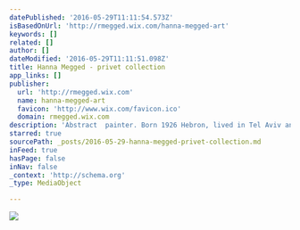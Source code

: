 ```yaml
---
datePublished: '2016-05-29T11:11:54.573Z'
isBasedOnUrl: 'http://rmegged.wix.com/hanna-megged-art'
keywords: []
related: []
author: []
dateModified: '2016-05-29T11:11:51.098Z'
title: Hanna Megged - privet collection
app_links: []
publisher:
  url: 'http://rmegged.wix.com'
  name: hanna-megged-art
  favicon: 'http://www.wix.com/favicon.ico'
  domain: rmegged.wix.com
description: 'Abstract  painter. Born 1926 Hebron, lived in Tel Aviv and Jerusalem until 2011. privet collection for sale!!! '
starred: true
sourcePath: _posts/2016-05-29-hanna-megged-privet-collection.md
inFeed: true
hasPage: false
inNav: false
_context: 'http://schema.org'
_type: MediaObject

---
```

![](https://the-grid-user-content.s3-us-west-2.amazonaws.com/5d40eb6b-c53c-4262-9474-924cab388f26.png)